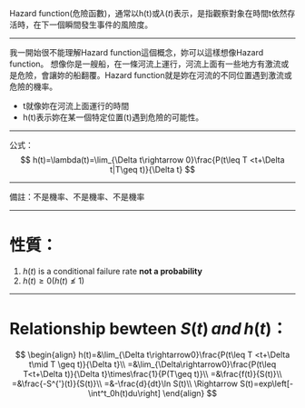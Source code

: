 Hazard function(危險函數)，通常以h(t)或$\lambda(t)$表示，是指觀察對象在時間t依然存活時，在下一個瞬間發生事件的風險度。
- - -
我一開始很不能理解Hazard function這個概念，妳可以這樣想像Hazard function。
想像你是一艘船，在一條河流上運行，河流上面有一些地方有激流或是危險，會讓妳的船翻覆。Hazard function就是妳在河流的不同位置遇到激流或危險的機率。
- t就像妳在河流上面運行的時間
- h(t)表示妳在某一個特定位置(t)遇到危險的可能性。
- - -
公式：
$$
h(t)=\lambda(t)=\lim_{\Delta t\rightarrow 0}\frac{P(t\leq T <t+\Delta t|T\geq t)}{\Delta t}
$$
- - -
備註：不是機率、不是機率、不是機率
- - - 
# 性質：
1. $h(t)$ is a conditional failure rate **not a probability**
2. $h(t) \geq0(h(t)\nleq1)$  
- - -
# Relationship bewteen $S(t)\,and\,h(t)$：
$$
\begin{align}
h(t)=&\lim_{\Delta t\rightarrow0}\frac{P(t\leq T <t+\Delta t\mid T \geq t)}{\Delta t}\\
=&\lim_{\Delta\rightarrow0}\frac{P(t\leq T<t+\Delta t)}{\Delta t}\times\frac{1}{P(T\geq t)}\\
=&\frac{f(t)}{S(t)}\\
=&\frac{-S^{'}(t)}{S(t)}\\
=&-\frac{d}{dt}\ln S(t)\\
\Rightarrow S(t)=exp\left[-\int^t_0h(t)du\right]
\end{align}
$$